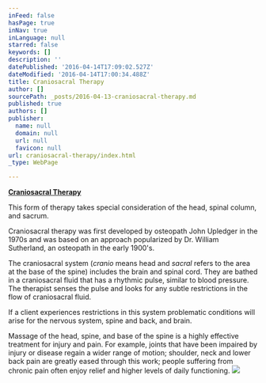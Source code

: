 ```yaml
---
inFeed: false
hasPage: true
inNav: true
inLanguage: null
starred: false
keywords: []
description: ''
datePublished: '2016-04-14T17:09:02.527Z'
dateModified: '2016-04-14T17:00:34.488Z'
title: Craniosacral Therapy
author: []
sourcePath: _posts/2016-04-13-craniosacral-therapy.md
published: true
authors: []
publisher:
  name: null
  domain: null
  url: null
  favicon: null
url: craniosacral-therapy/index.html
_type: WebPage

---
```

**[Craniosacral Therapy][0]**

This form of therapy takes special consideration of the
head, spinal column, and sacrum.

Craniosacral therapy was first developed by osteopath John
Upledger in the 1970s and was based on an approach popularized by Dr. William
Sutherland, an osteopath in the early 1900's. 

The craniosacral system (_cranio_
means head and _sacral_ refers to the
area at the base of the spine) includes the brain and spinal cord. They are
bathed in a craniosacral fluid that has a rhythmic pulse, similar to blood
pressure. The therapist senses the pulse and looks for any subtle restrictions
in the flow of craniosacral fluid.

If a client experiences restrictions in this system problematic
conditions will arise for the nervous system, spine and back, and brain.

Massage of the head, spine, and base of the spine is a
highly effective treatment for injury and pain. For example, joints that have
been impaired by injury or disease regain a wider range of motion; shoulder,
neck and lower back pain are greatly eased through this work; people suffering
from chronic pain often enjoy relief and higher levels of daily
functioning.
![](https://the-grid-user-content.s3-us-west-2.amazonaws.com/f294b737-6321-4fcb-bb78-21c8ba57992e.jpg)

[0]: null
